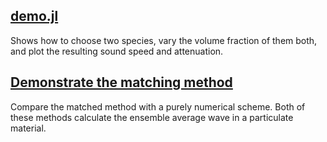 ## [demo.jl](vary_two_species/README.md)
Shows how to choose two species, vary the volume fraction of them both, and plot the resulting sound speed and attenuation.

## [Demonstrate the matching method](matched_method/README.md)
Compare the matched method with a purely numerical scheme. Both of these methods calculate the ensemble average wave in a particulate material.
